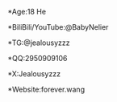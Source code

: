 *Age:18 He

*BiliBili/YouTube:@BabyNelier

*TG:@jealousyzzz

*QQ:2950909106

*X:Jealousyzzz

*Website:forever.wang
